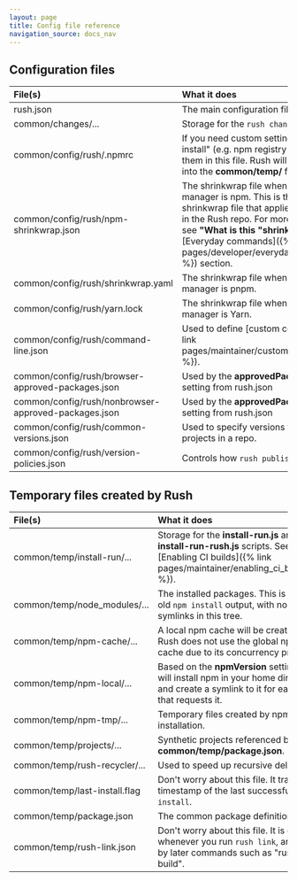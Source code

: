 ```yaml
---
layout: page
title: Config file reference
navigation_source: docs_nav
---
```




## Configuration files

| File(s)                                  | What it does                    |
| :--------------------------------------- | :------------------------------ |
| rush.json                                | The main configuration file for Rush |
| common/changes/...                       | Storage for the `rush change` command |
| common/config/rush/.npmrc                | If you need custom settings for "npm install" (e.g. npm registry mappings), put them in this file.  Rush will copy this file into the **common/temp/** folder. |
| common/config/rush/npm-shrinkwrap.json  | The shrinkwrap file when your package manager is npm.  This is the common shrinkwrap file that applies to all projects in the Rush repo. For more information, see **"What is this "shrinkwrap file"** in the [Everyday commands]({% link pages/developer/everyday_commands.md %}) section. |
| common/config/rush/shrinkwrap.yaml | The shrinkwrap file when your package manager is pnpm. |
| common/config/rush/yarn.lock   | The shrinkwrap file when your package manager is Yarn. |
| common/config/rush/command-line.json  | Used to define [custom commands]({% link pages/maintainer/custom_commands.md %}). |
| common/config/rush/browser-approved-packages.json   | Used by the **approvedPackagesPolicy** setting from rush.json |
| common/config/rush/nonbrowser-approved-packages.json   | Used by the **approvedPackagesPolicy** setting from rush.json |
| common/config/rush/common-versions.json  | Used to specify versions that affect all projects in a repo. |
| common/config/rush/version-policies.json  | Controls how `rush publish` works. |


## Temporary files created by Rush

| File(s)                                  | What it does                    |
| :--------------------------------------- | :------------------------------ |
| common/temp/install-run/...             | Storage for the **install-run.js** and **install-run-rush.js** scripts. See [Enabling CI builds]({% link pages/maintainer/enabling_ci_builds.md %}). |
| common/temp/node_modules/...             | The installed packages.  This is a plain old `npm install` output, with no symlinks in this tree. |
| common/temp/npm-cache/...                | A local npm cache will be created here.  Rush does not use the global npm cache due to its concurrency problems. |
| common/temp/npm-local/...                | Based on the **npmVersion** setting, Rush will install npm in your home directory and create a symlink to it for each repo that requests it. |
| common/temp/npm-tmp/...                  | Temporary files created by npm during installation. |
| common/temp/projects/...                 | Synthetic projects referenced by **common/temp/package.json**. |
| common/temp/rush-recycler/...            | Used to speed up recursive deletes. |
| common/temp/last-install.flag            | Don't worry about this file.  It tracks the timestamp of the last successful `rush install`. |
| common/temp/package.json                      | The common package definition. |
| common/temp/rush-link.json               | Don't worry about this file.  It is created whenever you run `rush link`, and read by later commands such as "rush build". |

